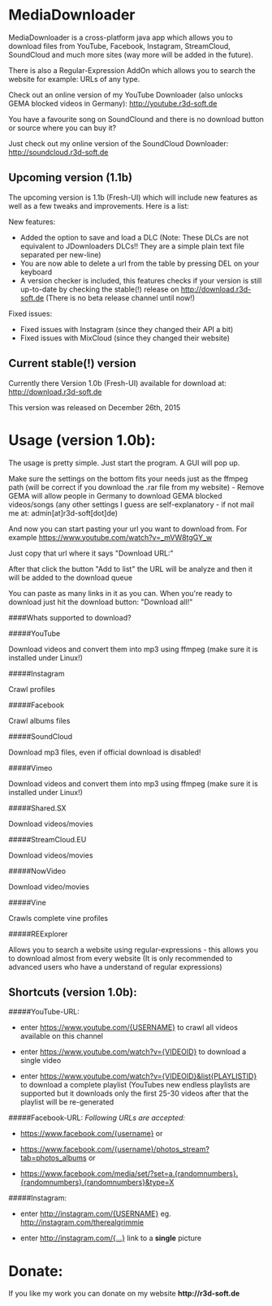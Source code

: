 # MediaDownloader

MediaDownloader is a cross-platform java app which allows you to download files from YouTube, Facebook, Instagram, StreamCloud, SoundCloud and much more sites (way more will be added in the future).

There is also a Regular-Expression AddOn which allows you to search the website for example: URLs of any type.

Check out an online version of my YouTube Downloader (also unlocks GEMA blocked videos in Germany): http://youtube.r3d-soft.de

You have a favourite song on SoundClound and there is no download button or source where you can buy it?

Just check out my online version of the SoundCloud Downloader: http://soundcloud.r3d-soft.de

## Upcoming version (1.1b)
The upcoming version is 1.1b (Fresh-UI) which will include new features as well as a few tweaks and improvements. Here is a list:

New features:

* Added the option to save and load a DLC (Note: These DLCs are not equivalent to JDownloaders DLCs!! They are a simple plain text file separated per new-line)
* You are now able to delete a url from the table by pressing DEL on your keyboard
* A version checker is included, this features checks if your version is still up-to-date by checking the stable(!) release on http://download.r3d-soft.de (There is no beta release channel until now!)

Fixed issues:

* Fixed issues with Instagram (since they changed their API a bit)
* Fixed issues with MixCloud (since they changed their website)

## Current stable(!) version
Currently there Version 1.0b (Fresh-UI) available for download at: http://download.r3d-soft.de

This version was released on December 26th, 2015

# Usage (version 1.0b):
The usage is pretty simple. Just start the program. A GUI will pop up.

Make sure the settings on the bottom fits your needs just as the ffmpeg path (will be correct if you download the .rar file from my website) - Remove GEMA will allow people in Germany to download GEMA blocked videos/songs (any other settings I guess are self-explanatory - if not mail me at: admin[at]r3d-soft[dot]de)

And now you can start pasting your url you want to download from. For example https://www.youtube.com/watch?v=_mVW8tgGY_w

Just copy that url where it says "Download URL:"

After that click the button "Add to list" the URL will be analyze and then it will be added to the download queue

You can paste as many links in it as you can. When you're ready to download just hit the download button: "Download all!"

####Whats supported to download?

#####YouTube

Download videos and convert them into mp3 using ffmpeg (make sure it is installed under Linux!)

#####Instagram

Crawl profiles

#####Facebook

Crawl albums files

#####SoundCloud

Download mp3 files, even if official download is disabled!

#####Vimeo

Download videos and convert them into mp3 using ffmpeg (make sure it is installed under Linux!)

#####Shared.SX

Download videos/movies

#####StreamCloud.EU

Download videos/movies

#####NowVideo

Download video/movies

#####Vine

Crawls complete vine profiles

#####REExplorer

Allows you to search a website using regular-expressions - this allows you to download almost from every website (It is only recommended to advanced users who have a understand of regular expressions)

## Shortcuts (version 1.0b):
#####YouTube-URL:
* enter https://www.youtube.com/{USERNAME} to crawl all videos available on this channel

* enter https://www.youtube.com/watch?v={VIDEOID} to download a single video

* enter https://www.youtube.com/watch?v={VIDEOID}&list{PLAYLISTID} to download a complete playlist (YouTubes new endless playlists are supported but it downloads only the first 25-30 videos after that the playlist will be re-generated 

#####Facebook-URL:
*Following URLs are accepted:*

* https://www.facebook.com/{username} or

* https://www.facebook.com/{username}/photos_stream?tab=photos_albums or

* https://www.facebook.com/media/set/?set=a.{randomnumbers}.{randomnumbers}.{randomnumbers}&type=X

#####Instagram:
* enter http://instagram.com/{USERNAME} eg. http://instagram.com/therealgrimmie

* enter http://instagram.com/{...} link to a __single__ picture

# Donate:
If you like my work you can donate on my website __http://r3d-soft.de__

